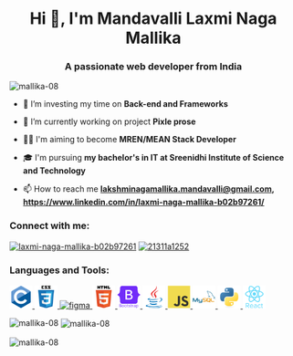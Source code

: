 <h1 align="center">Hi 👋, I'm Mandavalli Laxmi Naga Mallika</h1>
<h3 align="center">A passionate web developer from India</h3>


<p align="left"> <img src="https://komarev.com/ghpvc/?username=mallika-08&label=Profile%20views&color=0e75b6&style=flat" alt="mallika-08" /> </p>



- 🔭 I’m investing my time on **Back-end and Frameworks**

- 🌱 I’m currently working on project **Pixle prose**

- 👨‍💻 I'm aiming to become **MREN/MEAN Stack Developer**

- 🎓 I'm pursuing **my bachelor's in IT at Sreenidhi Institute of Science and Technology**

- 📫 How to reach me **lakshminagamallika.mandavalli@gmail.com, https://www.linkedin.com/in/laxmi-naga-mallika-b02b97261/**


<h3 align="left">Connect with me:</h3>
<p align="left">
<a href="https://linkedin.com/in/laxmi-naga-mallika-b02b97261" target="blank"><img align="center" src="https://raw.githubusercontent.com/rahuldkjain/github-profile-readme-generator/master/src/images/icons/Social/linked-in-alt.svg" alt="laxmi-naga-mallika-b02b97261" height="30" width="40" /></a>
<a href="https://www.hackerrank.com/21311a1252" target="blank"><img align="center" src="https://raw.githubusercontent.com/rahuldkjain/github-profile-readme-generator/master/src/images/icons/Social/hackerrank.svg" alt="21311a1252" height="30" width="40" /></a>
</p>


<h3 align="left">Languages and Tools:</h3>
<p align="left"> 
  <a href="https://www.cprogramming.com/" target="_blank" rel="noreferrer"> <img src="https://raw.githubusercontent.com/devicons/devicon/master/icons/c/c-original.svg" alt="c" width="40" height="40"/> </a> 
  <a href="https://www.w3schools.com/css/" target="_blank" rel="noreferrer"> <img src="https://raw.githubusercontent.com/devicons/devicon/master/icons/css3/css3-original-wordmark.svg" alt="css3" width="40" height="40"/> </a> 
  <a href="https://www.figma.com/" target="_blank" rel="noreferrer"> <img src="https://www.vectorlogo.zone/logos/figma/figma-icon.svg" alt="figma" width="40" height="40"/> </a> 
  <a href="https://www.w3.org/html/" target="_blank" rel="noreferrer"> <img src="https://raw.githubusercontent.com/devicons/devicon/master/icons/html5/html5-original-wordmark.svg" alt="html5" width="40" height="40"/> </a> 
  <a href="https://getbootstrap.com" target="_blank" rel="noreferrer"> <img src="https://raw.githubusercontent.com/devicons/devicon/master/icons/bootstrap/bootstrap-plain-wordmark.svg" alt="bootstrap" width="40" height="40"/> </a> 
  <a href="https://www.java.com" target="_blank" rel="noreferrer"> <img src="https://raw.githubusercontent.com/devicons/devicon/master/icons/java/java-original.svg" alt="java" width="40" height="40"/> </a> 
  <a href="https://developer.mozilla.org/en-US/docs/Web/JavaScript" target="_blank" rel="noreferrer"> <img src="https://raw.githubusercontent.com/devicons/devicon/master/icons/javascript/javascript-original.svg" alt="javascript" width="40" height="40"/> </a> 
  <a href="https://www.mysql.com/" target="_blank" rel="noreferrer"> <img src="https://raw.githubusercontent.com/devicons/devicon/master/icons/mysql/mysql-original-wordmark.svg" alt="mysql" width="40" height="40"/> </a> 
  <a href="https://www.python.org" target="_blank" rel="noreferrer"> <img src="https://raw.githubusercontent.com/devicons/devicon/master/icons/python/python-original.svg" alt="python" width="40" height="40"/> </a> 
  <a href="https://reactjs.org/" target="_blank" rel="noreferrer"> <img src="https://raw.githubusercontent.com/devicons/devicon/master/icons/react/react-original-wordmark.svg" alt="react" width="40" height="40"/> </a> </p>

<p><img align="left" src="https://github-readme-stats.vercel.app/api/top-langs?username=mallika-08&show_icons=true&locale=en&layout=compact" alt="mallika-08" /></p>


<p>&nbsp;<img align="center" src="https://github-readme-stats.vercel.app/api?username=mallika-08&show_icons=true&locale=en" alt="mallika-08" /></p>

<p><img align="center" src="https://github-readme-streak-stats.herokuapp.com/?user=mallika-08&" alt="mallika-08" /></p>

<br clear="both">


###

